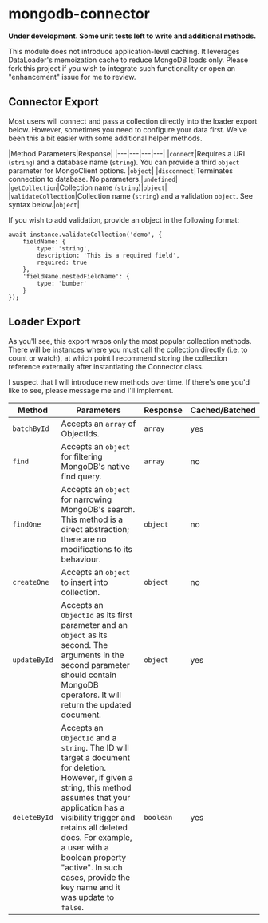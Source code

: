# mongodb-connector

**Under development. Some unit tests left to write and additional methods.**

This module does not introduce application-level caching. It leverages DataLoader's memoization cache to reduce MongoDB loads only. Please fork this project if you wish to integrate such functionality or open an "enhancement" issue for me to review.

## Connector Export
Most users will connect and pass a collection directly into the loader export below. However, sometimes you need to configure your data first. We've been this a bit easier with some additional helper methods.

|Method|Parameters|Response|
|---|---|---|---|
|`connect`|Requires a URI (`string`) and a database name (`string`). You can provide a third `object` parameter for MongoClient options.  |`object`|
|`disconnect`|Terminates connection to database. No parameters.|`undefined`|
|`getCollection`|Collection name (`string`)|`object`|
|`validateCollection`|Collection name (`string`) and a validation `object`. See syntax below.|`object`|

If you wish to add validation, provide an object in the following format:

```
await instance.validateCollection('demo', {
    fieldName: {
        type: 'string',
        description: 'This is a required field',
        required: true
    },
    'fieldName.nestedFieldName': {
        type: 'bumber'
    }
});

```

## Loader Export
As you'll see, this export wraps only the most popular collection methods. There will be instances where you must call the collection directly (i.e. to count or watch), at which point I recommend storing the collection reference externally after instantiating the Connector class.

I suspect that I will introduce new methods over time. If there's one you'd like to see, please message me and I'll implement. 

|Method|Parameters|Response|Cached/Batched|
|---|---|---|---|
|`batchById`|Accepts an `array` of ObjectIds.|`array`|yes|
|`find`|Accepts an `object` for filtering MongoDB's native find query.|`array`|no|
|`findOne`|Accepts an `object` for narrowing MongoDB's search. This method is a direct abstraction; there are no modifications to its behaviour.|`object`|no|
|`createOne`|Accepts an `object` to insert into collection.|`object`|no|
|`updateById`|Accepts an `ObjectId` as its first parameter and an `object` as its second. The arguments in the second parameter should contain MongoDB operators. It will return the updated document.|`object`|yes|
|`deleteById`|Accepts an `ObjectId` and a `string`. The ID will target a document for deletion. However, if given a string, this method assumes that your application has a visibility trigger and retains all deleted docs. For example, a user with a boolean property "active". In such cases, provide the key name and it was update to `false`.|`boolean`|yes|
